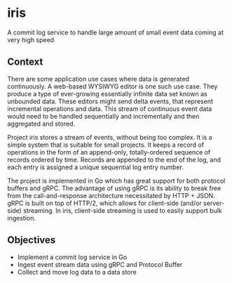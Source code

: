 # iris
A commit log service to handle large amount of small event data coming at very high speed


## Context
There are some application use cases where data is generated continuously. A web-based WYSIWYG editor is one such use case. They produce a type of ever-growing essentially infinite data set known as unbounded data. These editors might send delta events, that represent incremental operations and data. This stream of continuous event data would need to be handled sequentially and incrementally and then aggregated and stored.

Project iris stores a stream of events, without being too complex. It is a simple system that is suitable for small projects. It keeps a record of operations in the form of an append-only, totally-ordered sequence of records ordered by time. Records are appended to the end of the log, and each entry is assigned a unique sequential log entry number. 

The project is implemented in Go which has great support for both protocol buffers and gRPC. The advantage of using gRPC is its ability to break free from the call-and-response architecture necessitated by HTTP + JSON. gRPC is built on top of HTTP/2, which allows for client-side (and/or server-side) streaming. In iris, client-side streaming is used to easily support bulk ingestion.

## Objectives
- Implement a commit log service in Go
- Ingest event stream data using gRPC and Protocol Buffer
- Collect and move log data to a data store

